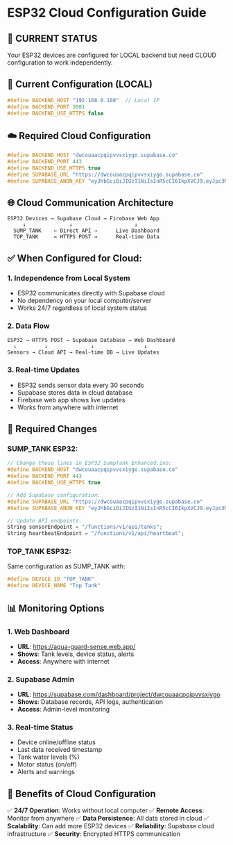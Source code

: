# ESP32 Cloud Configuration Guide

## 🚨 CURRENT STATUS
Your ESP32 devices are configured for LOCAL backend but need CLOUD configuration to work independently.

## 📍 Current Configuration (LOCAL)
```cpp
#define BACKEND_HOST "192.168.0.108"  // Local IP
#define BACKEND_PORT 3001
#define BACKEND_USE_HTTPS false
```

## ☁️ Required Cloud Configuration
```cpp
#define BACKEND_HOST "dwcouaacpqipvvsxiygo.supabase.co"
#define BACKEND_PORT 443
#define BACKEND_USE_HTTPS true
#define SUPABASE_URL "https://dwcouaacpqipvvsxiygo.supabase.co"
#define SUPABASE_ANON_KEY "eyJhbGciOiJIUzI1NiIsInR5cCI6IkpXVCJ9.eyJpc3MiOiJzdXBhYmFzZSIsInJlZiI6ImR3Y291YWFjcHFpcHZ2c3hpeWdvIiwicm9sZSI6ImFub24iLCJpYXQiOjE3NTY3Mjg4OTAsImV4cCI6MjA3MjMwNDg5MH0.KSMEdolMR0rk95oUiLyrImcfBij5uDs6g9F7iC7FQY4"
```

## 🌐 Cloud Communication Architecture

```
ESP32 Devices → Supabase Cloud → Firebase Web App
     ↓              ↓                    ↓
  SUMP_TANK    ← Direct API →      Live Dashboard
  TOP_TANK     ← HTTPS POST →      Real-time Data
```

## ✅ When Configured for Cloud:

### 1. **Independence from Local System**
- ESP32 communicates directly with Supabase cloud
- No dependency on your local computer/server
- Works 24/7 regardless of local system status

### 2. **Data Flow**
```
ESP32 → HTTPS POST → Supabase Database → Web Dashboard
  ↓         ↓              ↓                ↓
Sensors → Cloud API → Real-time DB → Live Updates
```

### 3. **Real-time Updates**
- ESP32 sends sensor data every 30 seconds
- Supabase stores data in cloud database
- Firebase web app shows live updates
- Works from anywhere with internet

## 🔧 Required Changes

### SUMP_TANK ESP32:
```cpp
// Change these lines in ESP32_SumpTank_Enhanced.ino:
#define BACKEND_HOST "dwcouaacpqipvvsxiygo.supabase.co"
#define BACKEND_PORT 443
#define BACKEND_USE_HTTPS true

// Add Supabase configuration:
#define SUPABASE_URL "https://dwcouaacpqipvvsxiygo.supabase.co"
#define SUPABASE_ANON_KEY "eyJhbGciOiJIUzI1NiIsInR5cCI6IkpXVCJ9.eyJpc3MiOiJzdXBhYmFzZSIsInJlZiI6ImR3Y291YWFjcHFpcHZ2c3hpeWdvIiwicm9sZSI6ImFub24iLCJpYXQiOjE3NTY3Mjg4OTAsImV4cCI6MjA3MjMwNDg5MH0.KSMEdolMR0rk95oUiLyrImcfBij5uDs6g9F7iC7FQY4"

// Update API endpoints:
String sensorEndpoint = "/functions/v1/api/tanks";
String heartbeatEndpoint = "/functions/v1/api/heartbeat";
```

### TOP_TANK ESP32:
Same configuration as SUMP_TANK with:
```cpp
#define DEVICE_ID "TOP_TANK"
#define DEVICE_NAME "Top Tank"
```

## 📊 Monitoring Options

### 1. Web Dashboard
- **URL**: https://aqua-guard-sense.web.app/
- **Shows**: Tank levels, device status, alerts
- **Access**: Anywhere with internet

### 2. Supabase Admin
- **URL**: https://supabase.com/dashboard/project/dwcouaacpqipvvsxiygo
- **Shows**: Database records, API logs, authentication
- **Access**: Admin-level monitoring

### 3. Real-time Status
- Device online/offline status
- Last data received timestamp  
- Tank water levels (%)
- Motor status (on/off)
- Alerts and warnings

## 🚀 Benefits of Cloud Configuration

✅ **24/7 Operation**: Works without local computer
✅ **Remote Access**: Monitor from anywhere
✅ **Data Persistence**: All data stored in cloud
✅ **Scalability**: Can add more ESP32 devices
✅ **Reliability**: Supabase cloud infrastructure
✅ **Security**: Encrypted HTTPS communication

